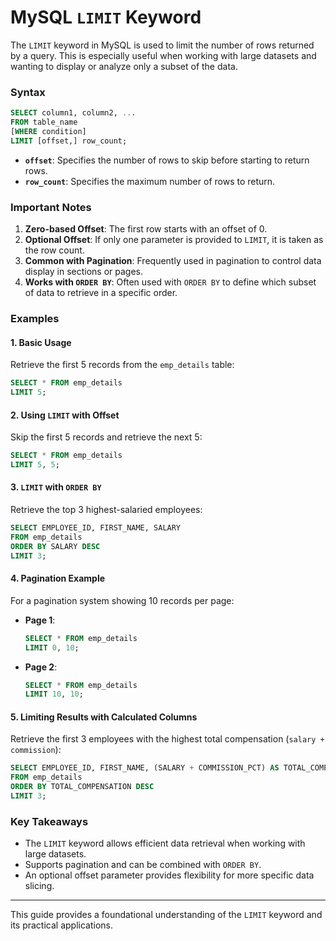 
# MySQL `LIMIT` Keyword

The `LIMIT` keyword in MySQL is used to limit the number of rows returned by a query. This is especially useful when working with large datasets and wanting to display or analyze only a subset of the data. 

### Syntax

```sql
SELECT column1, column2, ...
FROM table_name
[WHERE condition]
LIMIT [offset,] row_count;
```

- **`offset`**: Specifies the number of rows to skip before starting to return rows.
- **`row_count`**: Specifies the maximum number of rows to return.

### Important Notes
1. **Zero-based Offset**: The first row starts with an offset of 0.
2. **Optional Offset**: If only one parameter is provided to `LIMIT`, it is taken as the row count.
3. **Common with Pagination**: Frequently used in pagination to control data display in sections or pages.
4. **Works with `ORDER BY`**: Often used with `ORDER BY` to define which subset of data to retrieve in a specific order.

### Examples

#### 1. Basic Usage
Retrieve the first 5 records from the `emp_details` table:

```sql
SELECT * FROM emp_details
LIMIT 5;
```

#### 2. Using `LIMIT` with Offset
Skip the first 5 records and retrieve the next 5:

```sql
SELECT * FROM emp_details
LIMIT 5, 5;
```

#### 3. `LIMIT` with `ORDER BY`
Retrieve the top 3 highest-salaried employees:

```sql
SELECT EMPLOYEE_ID, FIRST_NAME, SALARY
FROM emp_details
ORDER BY SALARY DESC
LIMIT 3;
```

#### 4. Pagination Example
For a pagination system showing 10 records per page:
- **Page 1**:

    ```sql
    SELECT * FROM emp_details
    LIMIT 0, 10;
    ```

- **Page 2**:

    ```sql
    SELECT * FROM emp_details
    LIMIT 10, 10;
    ```

#### 5. Limiting Results with Calculated Columns
Retrieve the first 3 employees with the highest total compensation (`salary + commission`):

```sql
SELECT EMPLOYEE_ID, FIRST_NAME, (SALARY + COMMISSION_PCT) AS TOTAL_COMPENSATION
FROM emp_details
ORDER BY TOTAL_COMPENSATION DESC
LIMIT 3;
```

### Key Takeaways
- The `LIMIT` keyword allows efficient data retrieval when working with large datasets.
- Supports pagination and can be combined with `ORDER BY`.
- An optional offset parameter provides flexibility for more specific data slicing.

---

This guide provides a foundational understanding of the `LIMIT` keyword and its practical applications.

